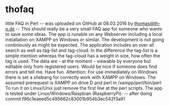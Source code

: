 # thofaq
little FAQ in Perl 
-- was uploaded on GitHub at 08.03.2016 by thomas@th-o.de
-- This should really be a very small FAQ app for someone
who wants to save some ideas. The app is runable on any
Webserver including a local installation on XAMPP on Windows 
or similar. The development is not going continiously as 
might be expected. The application includes an over all
search as well as tag-list and tag-cloud. In the difference
the tag-list is a simple mention whereas the tag-cloud
has a weight in size, how often the tag is used. The data
are - at the moment - viewable by everyone but editable 
only from registered users.
Would be nice if someone does find errors and tell me.
Have fun.
Attention: For use immediately on Windows there is set 
a shebang for correctly work with XAMPP on Windows. The 
assumed prerequest is XAMPP on drive D and perl in 
/xampp/perl/bin/perl
To run it on Linux/Unix just remove the first line at 
the perl scripts.
The app is tested under Linux/Windows/Raspbian (RaspberryPi).
-- after doing commit
f96c1eaeed5c495662c83001b954b3ec542f3a91